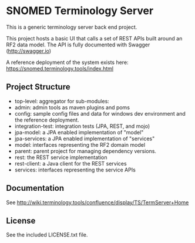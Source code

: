 SNOMED Terminology Server
=========================

This is a generic terminology server back end project.

This project hosts a basic UI that calls a set of REST APIs built around an RF2 data model.
The API is fully documented with Swagger (http://swagger.io)

A reference deployment of the system exists here:
https://snomed.terminology.tools/index.html

Project Structure
-----------------

* top-level: aggregator for sub-modules:
 * admin: admin tools as maven plugins and poms
 * config: sample config files and data for windows dev environment and the reference deployment.
 * integration-test: integration tests (JPA, REST, and mojo)
 * jpa-model: a JPA enabled implementation of "model"
 * jpa-services: a JPA enabled implementation of "services"
 * model: interfaces representing the RF2 domain model
 * parent: parent project for managing dependency versions.
 * rest: the REST service implementation
 * rest-client: a Java client for the REST services
 * services: interfaces representing the service APIs

Documentation
-------------
See http://wiki.terminology.tools/confluence/display/TS/TermServer+Home

License
-------
See the included LICENSE.txt file.

